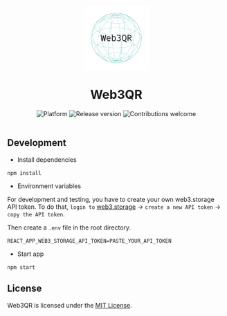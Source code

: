 <p align="center">
    <img align="center" src="https://github.com/akhileshthite/web3qr/blob/main/src/img/logo.png" width="150" height="150"></img>
</p>

<h1 align="center">Web3QR</h1>

<div align="center">
    <img src="https://img.shields.io/badge/Platform-IPFS-2C80C1" alt="Platform" />
    <img src="https://img.shields.io/github/v/release/akhileshthite/web3QR?color=1FC71F" alt="Release version" />
    <img src="https://img.shields.io/badge/contributions-welcome-orange.svg?" alt="Contributions welcome">
</div><br>


## Development
* Install dependencies

```
npm install
```

* Environment variables

For development and testing, you have to create your own web3.storage API token. To do that, `login to` [web3.storage](https://web3.storage/) -> `create a new API token` -> `copy the API token`.

Then create a `.env` file in the root directory.
```
REACT_APP_WEB3_STORAGE_API_TOKEN=PASTE_YOUR_API_TOKEN
```

* Start app

```
npm start
```

## License
Web3QR is licensed under the [MIT License](https://github.com/akhileshthite/web3qr/blob/main/LICENSE).

